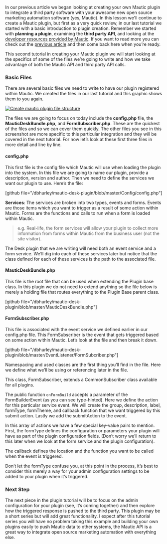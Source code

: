 In our previous article we began looking at creating your own Mautic plugin to integrate a third party software with your awesome new open source marketing automation software (yes, Mautic). In this lesson we'll continue to create a Mautic plugin, but first as a very quick review, in our last tutorial we started with a basic introduction to plugin creation. Remember we started with **planning a plugin**, examining the **third party API**, and looking at the [developer resources provided by Mautic](https://developer.mautic.org). If you want to read more you can check out the [previous article](https://www.mautic.org/blog/how-to-create-a-mautic-plugin-tutorial-series-introduction/) and then come back here when you’re ready.

This second tutorial in creating your Mautic plugin we will start looking at the specifics of some of the files we’re going to write and how we take advantage of both the Mautic API and third party API calls.

### Basic Files

There are several basic files we need to write to have our plugin registered within Mautic. We created the files in our last tutorial and this graphic shows them to you again.

[![Create mautic plugin file structure](https://www.mautic.org/wp-content/uploads/2015/08/mautic_desk_plugin_files.png)
](https://www.mautic.org/wp-content/uploads/2015/08/mautic_desk_plugin_files.png)

The files we are going to focus on today include the **config.php** file, the **MauticDeskBundle.php**, and **FormSubscriber.php**. These are the quickest of the files and so we can cover them quickly. The other files you see in this screenshot are more specific to this particular integration and they will be covered in the next tutorial. For now let’s look at these first three files in more detail and line by line.

#### config.php

This first file is the config file which Mautic will use when loading the plugin into the system. In this file we are going to name our plugin, provide a description, version and author. Then we need to define the services we want our plugin to use. Here’s the file:

[github file="/dbhurley/mautic-desk-plugin/blob/master/Config/config.php"]

**Services**: The services are broken into two types, events and forms. Events are those items which you want to trigger as a result of some action within Mautic. Forms are the functions and calls to run when a form is loaded within Mautic.

> e.g. Real-life, the form services will allow your plugin to collect more information from forms within Mautic from the business user (not the site visitor).

The Desk plugin that we are writing will need both an event service and a form service. We’ll dig into each of these services later but notice that the class defined for each of these services is the path to the associated file.

#### MauticDeskBundle.php

This file is the root file that can be used when extending the Plugin base class. In this plugin we do not need to extend anything so the file below is merely a holding file that routes everything to the Plugin Base parent class.

[github file="/dbhurley/mautic-desk-plugin/blob/master/MauticDeskBundle.php"]

#### FormSubscriber.php

This file is associated with the event service we defined earlier in our config.php file. This FormSubscriber is the event that gets triggered based on some action within Mautic. Let’s look at the file and then break it down.

[github file="/dbhurley/mautic-desk-plugin/blob/master/EventListener/FormSubcriber.php"]

Namespacing and used classes are the first thing you’ll find in the file. Here we define what we’ll be using or referencing later in the file.

This class, FormSubscriber, extends a CommonSubscriber class available for all plugins.

The public function `onFormBuild` accepts a parameter of the FormBuilderEvent (as you can see type-hinted). Here we define the action for this particular service event. We will create the group, description, label, formType, formTheme, and callback function that we want triggered by this submit action. Lastly we add the submitAction to the event.

In this array of actions we have a few special key-value pairs to mention. First, the formType defines the configuration or parameters your plugin will have as part of the plugin configuration fields. (Don’t worry we’ll return to this later when we look at the form service and the plugin configuration).

The callback defines the location and the function you want to be called when the event is triggered.

Don’t let the formType confuse you, at this point in the process, it’s best to consider this merely a way for your admin configuration settings to be added to your plugin when it’s triggered.

### Next Step

The next piece in the plugin tutorial will be to focus on the admin configuration for your plugin (see, it’s coming together) and then explore how the triggered response is pushed to the third party. This plugin may be a short series but will add great functionality. I expect after this tutorial series you will have no problem taking this example and building your own plugins easily to push Mautic data to other systems, the Mautic API is a great way to integrate open source marketing automation with everything else.